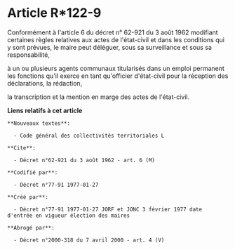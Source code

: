 # Article R*122-9

Conformément à l'article 6 du décret n° 62-921 du 3 août 1962 modifiant certaines règles relatives aux actes de l'état-civil
et dans les conditions qui y sont prévues, le maire peut déléguer, sous sa surveillance et sous sa responsabilité,

à un ou plusieurs agents communaux titularisés dans un emploi permanent les fonctions qu'il exerce en tant qu'officier
d'état-civil pour la réception des déclarations, la rédaction,

la transcription et la mention en marge des actes de l'état-civil.

**Liens relatifs à cet article**

	**Nouveaux textes**:

	  - Code général des collectivités territoriales L

	**Cite**:

	  - Décret n°62-921 du 3 août 1962 - art. 6 (M)

	**Codifié par**:

	  - Décret n°77-91 1977-01-27

	**Créé par**:

	  - Décret n°77-91 1977-01-27 JORF et JONC 3 février 1977 date d'entrée en vigueur élection des maires

	**Abrogé par**:

	  - Décret n°2000-318 du 7 avril 2000 - art. 4 (V)
